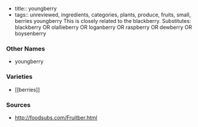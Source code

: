 - title:: youngberry
- tags:: unreviewed, ingredients, categories, plants, produce, fruits, small, berries
youngberry This is closely related to the blackberry. Substitutes: blackberry OR olallieberry OR loganberry OR raspberry OR dewberry OR boysenberry

### Other Names

* youngberry

### Varieties

* [[berries]]

### Sources
* http://foodsubs.com/Fruitber.html
